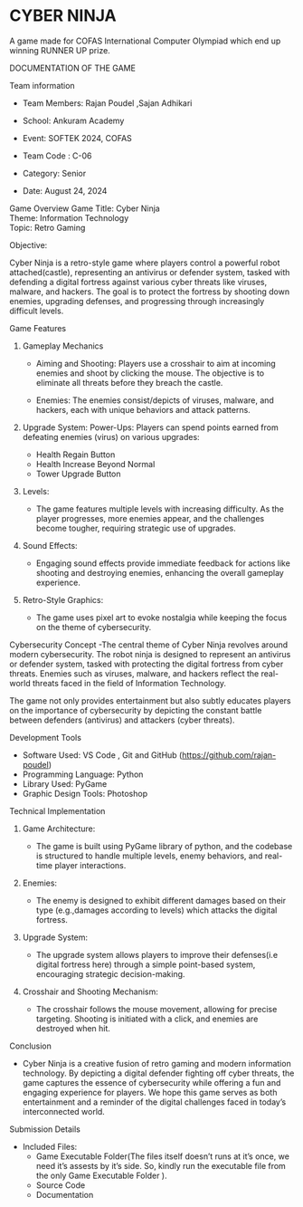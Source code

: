 # CYBER NINJA
A game made for COFAS International Computer Olympiad which end up winning RUNNER UP prize.


DOCUMENTATION OF THE GAME 

Team information
- Team Members:
Rajan Poudel ,Sajan Adhikari
  
- School: Ankuram Academy
- Event: SOFTEK 2024, COFAS
- Team Code : C-06
- Category:  Senior
- Date: August 24, 2024

Game Overview
Game Title: Cyber Ninja  
Theme: Information Technology  
Topic: Retro Gaming  

Objective:

Cyber Ninja is a retro-style game where players control a powerful robot attached(castle), representing an antivirus or defender system, tasked with defending a digital fortress against various cyber threats like viruses, malware, and hackers. The goal is to protect the fortress by shooting down enemies, upgrading defenses, and progressing through increasingly difficult levels.

 Game Features

1. Gameplay Mechanics
   - Aiming and Shooting: Players use a crosshair to aim at incoming enemies and shoot by clicking the mouse. The objective is to eliminate all threats before they breach the castle.

   - Enemies: The enemies consist/depicts of viruses, malware, and hackers, each with unique behaviors and attack patterns.
  
2. Upgrade System:
   Power-Ups: Players can spend points earned from defeating enemies (virus) on various upgrades:
     - Health Regain Button
     - Health Increase Beyond Normal
     - Tower Upgrade Button
  
3. Levels:
   - The game features multiple levels with increasing difficulty. As the player progresses, more enemies appear, and the challenges become tougher, requiring strategic use of upgrades.

4. Sound Effects:
   - Engaging sound effects provide immediate feedback for actions like shooting and destroying enemies, enhancing the overall gameplay experience.
  
5. Retro-Style Graphics:
   - The game uses pixel art to evoke nostalgia while keeping the focus on the theme of cybersecurity.

Cybersecurity Concept
-The central theme of Cyber Ninja revolves around modern cybersecurity. The robot ninja is designed to represent an antivirus or defender system, tasked with protecting the digital fortress from cyber threats. Enemies such as viruses, malware, and hackers reflect the real-world threats faced in the field of Information Technology.

The game not only provides entertainment but also subtly educates players on the importance of cybersecurity by depicting the constant battle between defenders (antivirus) and attackers (cyber threats).

Development Tools
- Software Used: VS Code , Git and GitHub
(https://github.com/rajan-poudel)
- Programming Language: Python
- Library Used: PyGame
- Graphic Design Tools: Photoshop

Technical Implementation
1. Game Architecture:
   - The game is built using PyGame library of python, and the codebase is structured to handle multiple levels, enemy behaviors, and real-time player interactions.
  
2. Enemies:
   - The enemy is designed to exhibit different damages based on their type (e.g.,damages according to levels) which attacks the digital fortress.

3. Upgrade System:
   - The upgrade system allows players to improve their defenses(i.e digital fortress here) through a simple point-based system, encouraging strategic decision-making.

4. Crosshair and Shooting Mechanism:
   - The crosshair follows the mouse movement, allowing for precise targeting. Shooting is initiated with a click, and enemies are destroyed when hit.

 Conclusion
- Cyber Ninja is a creative fusion of retro gaming and modern information technology. By depicting a digital defender fighting off cyber threats, the game captures the essence of cybersecurity while offering a fun and engaging experience for players. We hope this game serves as both entertainment and a reminder of the digital challenges faced in today’s interconnected world.

 Submission Details
- Included Files:
  - Game Executable Folder(The files itself doesn’t runs at it’s once, we need it’s assests by it’s   side. So, kindly run the executable file from the only Game Executable Folder ).
  - Source Code
  - Documentation

